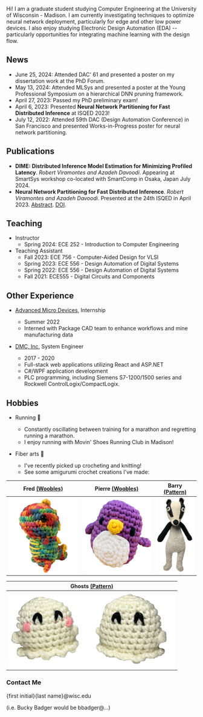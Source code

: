 Hi! I am a graduate student studying Computer Engineering at the University of Wisconsin - Madison. I am currently investigating techniques to optimize neural network deployment, particularly for edge and other low power devices. I also enjoy studying Electronic Design Automation (EDA) -- particularly opportunities for integrating machine learning with the design flow.

## News
- June 25, 2024: Attended DAC' 61 and presented a poster on my dissertation work at the PhD Forum. 
- May 13, 2024: Attended MLSys and presented a poster at the Young Professional Symposium on a hierarchical DNN pruning framework.
- April 27, 2023: Passed my PhD preliminary exam!
- April 6, 2023: Presented **Neural Network Partitioning for Fast Distributed Inference** at ISQED 2023!
- July 12, 2022: Attended 59th DAC (Design Automation Conference) in San Francisco and presented Works-in-Progress poster for neural network partitioning. 

## Publications
- **DIME: Distributed Inference Model Estimation for Minimizing Profiled Latency**. *Robert Viramontes and Azadeh Davoodi*. Appearing at SmartSys workshop co-located with SmartComp in Osaka, Japan July 2024.
- **Neural Network Partitioning for Fast Distributed Inference**. *Robert Viramontes and Azadeh Davoodi*. Presented at the 24th ISQED in April 2023. [Abstract](https://www.isqed.org/English/Archives/2023/Technical_Sessions/149.html). [DOI](https://doi.org/10.1109/ISQED57927.2023.10129343).

## Teaching
- Instructor
  - Spring 2024: ECE 252 - Introduction to Computer Engineering
- Teaching Assistant
  - Fall 2023: ECE 756 - Computer-Aided Design for VLSI
  - Spring 2023: ECE 556 -  Design Automation of Digital Systems
  - Spring 2022: ECE 556 -  Design Automation of Digital Systems
  - Fall 2021: ECE555 - Digital Circuits and Components

## Other Experience
- [Advanced Micro Devices](https://www.amd.com/), Internship
  - Summer 2022
  - Interned with Package CAD team to enhance workflows and mine manufacturing data

- [DMC, Inc](https://www.dmcinfo.com/), System Engineer
  - 2017 - 2020
  - Full-stack web applications utilizing React and ASP.NET
  - C#/WPF application development
  - PLC programming, including Siemens S7-1200/1500 series and Rockwell ControlLogix/CompactLogix.

## Hobbies
- Running 👟
  - Constantly oscillating between training for a marathon and regretting running a marathon.
  - I enjoy running with Movin' Shoes Running Club in Madison!

- Fiber arts 🧶
  - I've recently picked up crocheting and knitting!
  - See some amigurumi crochet creations I've made:

| Fred [(Woobles)](https://thewoobles.com/)  | Pierre [(Woobles)](https://thewoobles.com/) | Barry [(Pattern)](https://www.etsy.com/listing/1095055834/pdf-badger-crochet-pattern-cute-badger) |
| ------------- | ------------- | ------------- |
| <img src="/assets/fred.png" alt="crochet dinosaur" height="200">  | <img src="/assets/pierre.png" alt="crochet penguin" height="200"> | <img src="/assets/barry.png" alt="crochet badger" height="200"> |

|Ghosts [(Pattern)](https://www.roseandlilyamigurumi.com/2022/10/no-sew-quick-crochet-ghost-free-crochet.html) |
| ------------- |
|<img src="/assets/ghosts.png" alt="two crochet ghosts" height="200">|

### Contact Me
{first initial}{last name}@wisc.edu

(i.e. Bucky Badger would be bbadger@...)
